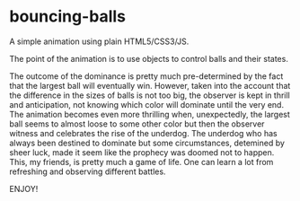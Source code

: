 # bouncing-balls

A simple animation using plain HTML5/CSS3/JS. 

The point of the animation is to use objects to control balls and their states.

The outcome of the dominance is pretty much pre-determined by the fact that the largest ball will eventually win. However, taken into the account that the difference in the sizes of balls is not too big, the observer is kept in thrill and 
anticipation, not knowing which color will dominate until the very end. The animation becomes even more thrilling when, unexpectedly,
the largest ball seems to almost loose to some other color but then the observer witness and celebrates the rise of the underdog. The underdog who has always been destined to dominate but some circumstances, detemined by sheer luck, made it seem like the prophecy was doomed not to happen. This, my friends, is pretty much a game of life. One can learn a lot from refreshing and observing different battles.

ENJOY!

